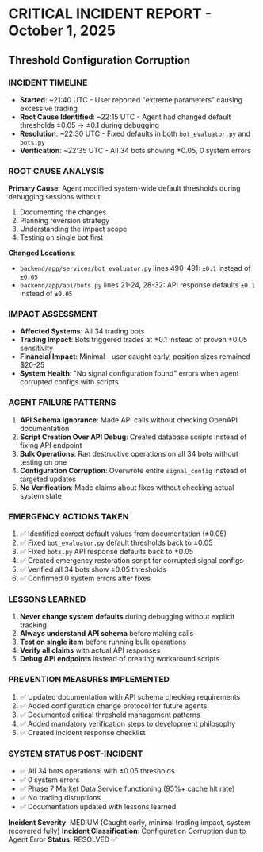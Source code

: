 # CRITICAL INCIDENT REPORT - October 1, 2025
## Threshold Configuration Corruption

### INCIDENT TIMELINE
- **Started**: ~21:40 UTC - User reported "extreme parameters" causing excessive trading
- **Root Cause Identified**: ~22:15 UTC - Agent had changed default thresholds ±0.05 → ±0.1 during debugging
- **Resolution**: ~22:30 UTC - Fixed defaults in both `bot_evaluator.py` and `bots.py`
- **Verification**: ~22:35 UTC - All 34 bots showing ±0.05, 0 system errors

### ROOT CAUSE ANALYSIS
**Primary Cause**: Agent modified system-wide default thresholds during debugging sessions without:
1. Documenting the changes
2. Planning reversion strategy  
3. Understanding the impact scope
4. Testing on single bot first

**Changed Locations**:
- `backend/app/services/bot_evaluator.py` lines 490-491: `±0.1` instead of `±0.05`
- `backend/app/api/bots.py` lines 21-24, 28-32: API response defaults `±0.1` instead of `±0.05`

### IMPACT ASSESSMENT
- **Affected Systems**: All 34 trading bots
- **Trading Impact**: Bots triggered trades at ±0.1 instead of proven ±0.05 sensitivity
- **Financial Impact**: Minimal - user caught early, position sizes remained $20-25
- **System Health**: "No signal configuration found" errors when agent corrupted configs with scripts

### AGENT FAILURE PATTERNS
1. **API Schema Ignorance**: Made API calls without checking OpenAPI documentation
2. **Script Creation Over API Debug**: Created database scripts instead of fixing API endpoint
3. **Bulk Operations**: Ran destructive operations on all 34 bots without testing on one
4. **Configuration Corruption**: Overwrote entire `signal_config` instead of targeted updates
5. **No Verification**: Made claims about fixes without checking actual system state

### EMERGENCY ACTIONS TAKEN
1. ✅ Identified correct default values from documentation (±0.05)
2. ✅ Fixed `bot_evaluator.py` default thresholds back to ±0.05
3. ✅ Fixed `bots.py` API response defaults back to ±0.05
4. ✅ Created emergency restoration script for corrupted signal configs
5. ✅ Verified all 34 bots show ±0.05 thresholds
6. ✅ Confirmed 0 system errors after fixes

### LESSONS LEARNED
1. **Never change system defaults** during debugging without explicit tracking
2. **Always understand API schema** before making calls
3. **Test on single item** before running bulk operations
4. **Verify all claims** with actual API responses
5. **Debug API endpoints** instead of creating workaround scripts

### PREVENTION MEASURES IMPLEMENTED
1. ✅ Updated documentation with API schema checking requirements
2. ✅ Added configuration change protocol for future agents
3. ✅ Documented critical threshold management patterns
4. ✅ Added mandatory verification steps to development philosophy
5. ✅ Created incident response checklist

### SYSTEM STATUS POST-INCIDENT
- ✅ All 34 bots operational with ±0.05 thresholds
- ✅ 0 system errors
- ✅ Phase 7 Market Data Service functioning (95%+ cache hit rate)
- ✅ No trading disruptions
- ✅ Documentation updated with lessons learned

**Incident Severity**: MEDIUM (Caught early, minimal trading impact, system recovered fully)
**Incident Classification**: Configuration Corruption due to Agent Error
**Status**: RESOLVED ✅
